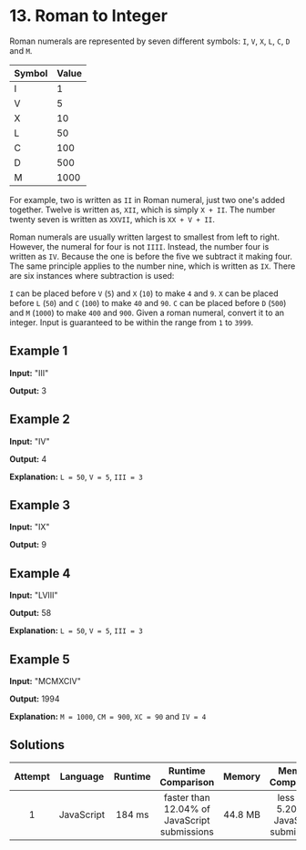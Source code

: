 # 13. Roman to Integer

Roman numerals are represented by seven different symbols: `I`, `V`, `X`, `L`, `C`, `D` and `M`.

|Symbol|Value|
|--|--|
|I|1|
|V|5|
|X|10|
|L|50|
|C|100|
|D|500|
|M|1000|

For example, two is written as `II` in Roman numeral, just two one's added together. Twelve is written as, `XII`, which is simply `X + II`. The number twenty seven is written as `XXVII`, which is `XX + V + II`.

Roman numerals are usually written largest to smallest from left to right. However, the numeral for four is not `IIII`. Instead, the number four is written as `IV`. Because the one is before the five we subtract it making four. The same principle applies to the number nine, which is written as `IX`. There are six instances where subtraction is used:

`I` can be placed before `V` (`5`) and `X` (`10`) to make `4` and `9`.
`X` can be placed before `L` (`50`) and `C` (`100`) to make `40` and `90`.
`C` can be placed before `D` (`500`) and `M` (`1000`) to make `400` and `900`.
Given a roman numeral, convert it to an integer. Input is guaranteed to be within the range from `1` to `3999`.

## Example 1

**Input:** "III"

**Output:** 3

## Example 2

**Input:** "IV"

**Output:** 4

**Explanation:** `L = 50`, `V = 5`, `III = 3`

## Example 3

**Input:** "IX"

**Output:** 9

## Example 4

**Input:** "LVIII"

**Output:** 58

**Explanation:** `L = 50`, `V = 5`, `III = 3`

## Example 5

**Input:** "MCMXCIV"

**Output:** 1994

**Explanation:** `M = 1000`, `CM = 900`, `XC = 90` and `IV = 4`

## Solutions

|Attempt|Language|Runtime|Runtime Comparison|Memory|Memory Comparison|
|:-:|:-:|:-:|:-:|:-:|:-:|
|1|JavaScript|184 ms|faster than 12.04% of JavaScript submissions|44.8 MB|less than 5.20% of JavaScript submissions|
